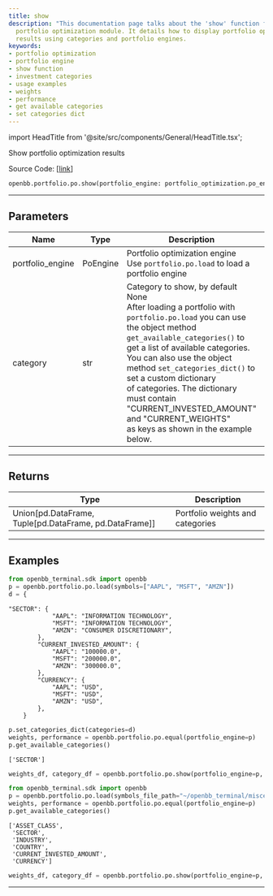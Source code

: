 ```yaml
---
title: show
description: "This documentation page talks about the 'show' function from OpenBB's"
  portfolio optimization module. It details how to display portfolio optimization
  results using categories and portfolio engines.
keywords:
- portfolio optimization
- portfolio engine
- show function
- investment categories
- usage examples
- weights
- performance
- get available categories
- set categories dict
---
```


import HeadTitle from '@site/src/components/General/HeadTitle.tsx';

<HeadTitle title="portfolio.po.show - Reference | OpenBB SDK Docs" />

Show portfolio optimization results

Source Code: [[link](https://github.com/OpenBB-finance/OpenBBTerminal/tree/main/openbb_terminal/portfolio/portfolio_optimization/po_model.py#L2361)]

```python
openbb.portfolio.po.show(portfolio_engine: portfolio_optimization.po_engine.PoEngine, category: str = None)
```

---

## Parameters

| Name | Type | Description | Default | Optional |
| ---- | ---- | ----------- | ------- | -------- |
| portfolio_engine | PoEngine | Portfolio optimization engine<br/>Use `portfolio.po.load` to load a portfolio engine | None | False |
| category | str | Category to show, by default None<br/>After loading a portfolio with `portfolio.po.load` you can use<br/>the object method `get_available_categories()` to get a list of available categories.<br/>You can also use the object method `set_categories_dict()` to set a custom dictionary<br/>of categories. The dictionary must contain "CURRENT_INVESTED_AMOUNT" and "CURRENT_WEIGHTS"<br/>as keys as shown in the example below. | None | True |


---

## Returns

| Type | Description |
| ---- | ----------- |
| Union[pd.DataFrame, Tuple[pd.DataFrame, pd.DataFrame]] | Portfolio weights and categories |
---

## Examples

```python
from openbb_terminal.sdk import openbb
p = openbb.portfolio.po.load(symbols=["AAPL", "MSFT", "AMZN"])
d = {
```

```
"SECTOR": {
            "AAPL": "INFORMATION TECHNOLOGY",
            "MSFT": "INFORMATION TECHNOLOGY",
            "AMZN": "CONSUMER DISCRETIONARY",
        },
        "CURRENT_INVESTED_AMOUNT": {
            "AAPL": "100000.0",
            "MSFT": "200000.0",
            "AMZN": "300000.0",
        },
        "CURRENCY": {
            "AAPL": "USD",
            "MSFT": "USD",
            "AMZN": "USD",
        },
    }
```
```python
p.set_categories_dict(categories=d)
weights, performance = openbb.portfolio.po.equal(portfolio_engine=p)
p.get_available_categories()
```

```
['SECTOR']
```
```python
weights_df, category_df = openbb.portfolio.po.show(portfolio_engine=p, category="SECTOR")
```

```python
from openbb_terminal.sdk import openbb
p = openbb.portfolio.po.load(symbols_file_path="~/openbb_terminal/miscellaneous/portfolio_examples/allocation/60_40_Portfolio.xlsx")
weights, performance = openbb.portfolio.po.equal(portfolio_engine=p)
p.get_available_categories()
```

```
['ASSET_CLASS',
 'SECTOR',
 'INDUSTRY',
 'COUNTRY',
 'CURRENT_INVESTED_AMOUNT',
 'CURRENCY']
```
```python
weights_df, category_df = openbb.portfolio.po.show(portfolio_engine=p, category="ASSET_CLASS")
```

---

